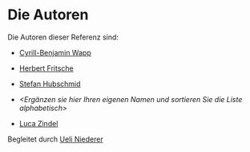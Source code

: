 # Die Autoren

Die Autoren dieser Referenz sind:

* [Cyrill-Benjamin Wapp](wacy.md)
* [Herbert Fritsche](frhe.md)
* [Stefan Hubschmid](hust.md)

* *<Ergänzen sie hier Ihren eigenen Namen und sortieren Sie die Liste alphabetisch>*
* [Luca Zindel](zilu.md)


Begleitet durch [Ueli Niederer](niue.md)